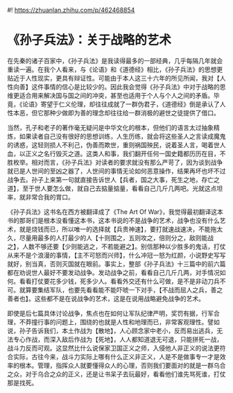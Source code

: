 #! https://zhuanlan.zhihu.com/p/462468854

# 《孙子兵法》：关于战略的艺术

在先秦的诸子百家中，《孙子兵法》是我读得最多的一部经典，几乎每隔几年就会重读一遍。在我个人看来，与《论语》和《道德经》相比，《孙子兵法》的思想更贴近于人性现实，更具有辩证性。可能由于本人这三十六年的所见所闻，我对【人性向善】这件事情的信心是比较少的。因此我会觉得《孙子兵法》中对于战略的思维更适合用来解决国与国之间的冲突，甚至也适用于个人与个人之间的矛盾。毕竟，《论语》寄望于仁义伦理，却往往成就了一群伪君子，《道德经》倒是承认了人性本恶，但它那种少做即为善的理念却往往给一群消极的避世之徒提供了借口。

当然，孔子和老子的著作毫无疑问是中华文化的根本，但他们的语言太过抽象精炼，如果读者自己没有很好的思想训练，人生历练，就会将这些圣人之言读成魔鬼的诱惑，这轻则损人不利己，伪善而欺世，重则祸国殃民，说着圣人言，喝着世人血，以正义之名行毁灭之道。这类人和事，我们翻开任何一国史籍都历历在目，不胜枚举。相对而言，《孙子兵法》对读者的要求就没有那么严苛了，因为谈到战争就已是人世间的至凶之器了，人世间的事情无论如何恶意操作，结果再坏也坏不过战争去。孙子上来第一句就直接告诉世人【兵者，国之大事，死生之地，存亡之道】，至于世人要怎么做，就自己去掂量掂量，看看自己几斤几两吧。光就这点坦率，就非常合我的胃口。

《孙子兵法》这书名在西方被翻译成了《The Art Of War》，我觉得最初翻译这本书的那哥们是根本没看懂这本书，这本书说的不是战争的艺术，战争也没有什么艺术，就是烧钱而已，所以唯一的选择就【兵贵神速】，要打就速战速决，不能拖太久，尽量用最多的人打最少的人【十则围之，五则攻之，倍则分之，敌则能战之】，人数不够还要【少则能逃之，不若能避之】。别信那种以少胜多的鬼话，打仗从来不是个浪漫的事情，【主不可怒而兴师】，什么冲冠一怒为红颜，小说野史写写就好，别当真，否则灭国就在眼前。事实上，整部《孙子兵法》十三篇中的前六篇都在劝说世人最好不要发动战争。发动战争之前，看看自己几斤几两，对手情况如何。看看打仗要花多少钱，死多少人。看看外交还有什么可做，是不是非动刀兵不可。就算要集结军队，也要先看看能不能吓唬一下对手，【不战而屈人之兵，善之善者也】。这些都不是在说战争的艺术，这是在说用战略避免战争的艺术。

即使是后七篇具体讨论战争，焦点也在如何让军队纪律严明，奖罚有据，行军合理，不莽撞行事的问题上，围绕的也就是人性和地理而已，非常客观理性。譬如说，孙子告诉我们，本土作战为【散地】，人心顾念家中老小，反而易出逃兵，无法专心作战，而深入敌后作战为【死地】，人人都知道退无可退，只能拼死一战，战斗力反而可观。这显然比什么说保家卫国正义之师，入侵他人非正义的说法更符合实际，古往今来，战斗力实际上哪有什么正义非正义，人是不是做事专一才是效率的根本。管理，指挥众人就要懂得众人的心理，否则我们要面对的就是一群乌合之众，对于乌合之众的正义，还是让书呆子去玩最好，看看他们谁先骂死谁，打仗那是找死。
